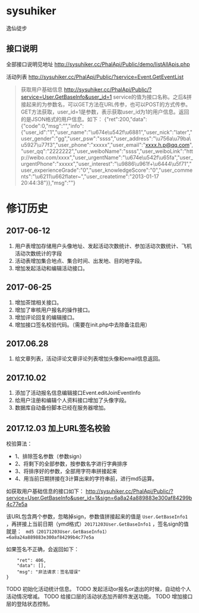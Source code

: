 # sysuhiker
逸仙徒步

## 接口说明
全部接口说明见地址
http://sysuhiker.cc/PhalApi/Public/demo/listAllApis.php

活动列表
http://sysuhiker.cc/PhalApi/Public/?service=Event.GetEventList

>获取用户基础信息
http://sysuhiker.cc/PhalApi/Public/?service=User.GetBaseInfo&user_id=1
service的值为接口名称。之后&拼接起来的为参数名，可以GET方法在URL传参，也可以POST的方式传参。
GET方法获取，user_id=1是参数，表示获取user_id为1的用户信息。返回的是JSON格式的用户信息。如下：
{"ret":200,"data":{"code":0,"msg":"","info":{"user_id":"1","user_name":"\u674e\u542f\u6881","user_nick":"later","user_gender":"gg","user_psw":"ssss","user_address":"\u756a\u79ba\u5927\u77f3","user_phone":"xxxxx","user_email":"xxxx.h.p@qq.com","user_qq":"2222222","user_weiboName":"ssss","user_weiboLink":"http:\/\/weibo.com\/xxxx","user_urgentName":"\u674e\u542f\u65fa","user_urgentPhone":"xxxxx","user_interest":"\u9886\u961f+\u6444\u5f71","user_experienceGrade":"0","user_knowledgeScore":"0","user_comments":"\u6211\u662flater~","user_createtime":"2013-01-17 20:44:38"}},"msg":""}

# 修订历史

## 2017-06-12
1. 用户表增加存储用户头像地址、发起活动次数统计、参加活动次数统计、飞机活动次数统计的字段
2. 活动表增加集合地点、集合时间、出发地、目的地字段。
3. 增加发起活动和编辑活动接口。

## 2017-06-25
1. 增加茶馆相关接口。
2. 增加了审核用户报名的操作接口。
3. 增加评论回复的编辑接口。
4. 增加接口签名校验代码。（需要在init.php中去除备注启用）

## 2017.06.28
1. 给文章列表，活动评论文章评论列表增加头像和email信息返回。

## 2017.10.02
1. 添加了活动报名信息编辑接口Event.editJoinEventInfo
2. 给用户注册和编辑个人资料接口增加了头像字段。
3. 数据库自动备份脚本已经在服务器增加。

## 2017.12.03 加上URL签名校验
校验算法：
 - 1、排除签名参数（参数sign）
 - 2、将剩下的全部参数，按参数名字进行字典排序
 - 3、将排序好的参数，全部用字符串拼接起来
 - 4、用当前日期拼接在3计算出来的字符串前，进行md5运算。
 
 如获取用户基础信息的接口如下：
  http://sysuhiker.cc/PhalApi/Public/?service=User.GetBaseInfo&user_id=1&sign=6a8a24a889883e300af84299b4c77e5a
 
 该URL包含两个参数，忽略掉sign，参数值拼接起来的值是 `User.GetBaseInfo1` ，再拼接上当前日期（ymd格式）`20171203User.GetBaseInfo1` ，签名sign的值就是：
` md5（20171203User.GetBaseInfo1）=6a8a24a889883e300af84299b4c77e5a`
 
 如果签名不正确，会返回如下：
 ```{
     "ret": 406,
     "data": [],
     "msg": "非法请求：签名错误"
 }
 ```
TODO 初始化活动统计信息。
TODO 发起活动or报名or退出的时候，自动给个人活动情况增减。
TODO 给接口层的活动状态加齐邮件发送功能。
TODO 增加接口层的登陆状态控制。
